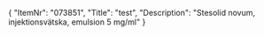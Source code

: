 {
  "ItemNr": "073851",
  "Title": "test",
  "Description": "Stesolid novum, injektionsvätska, emulsion 5 mg/ml"
}
